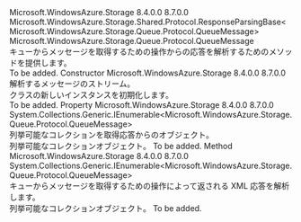 <Type Name="GetMessagesResponse" FullName="Microsoft.WindowsAzure.Storage.Queue.Protocol.GetMessagesResponse">
  <TypeSignature Language="C#" Value="public sealed class GetMessagesResponse : Microsoft.WindowsAzure.Storage.Shared.Protocol.ResponseParsingBase&lt;Microsoft.WindowsAzure.Storage.Queue.Protocol.QueueMessage&gt;" />
  <TypeSignature Language="ILAsm" Value=".class public auto ansi sealed beforefieldinit GetMessagesResponse extends Microsoft.WindowsAzure.Storage.Shared.Protocol.ResponseParsingBase`1&lt;class Microsoft.WindowsAzure.Storage.Queue.Protocol.QueueMessage&gt;" />
  <TypeSignature Language="DocId" Value="T:Microsoft.WindowsAzure.Storage.Queue.Protocol.GetMessagesResponse" />
  <TypeSignature Language="VB.NET" Value="Public NotInheritable Class GetMessagesResponse&#xA;Inherits ResponseParsingBase(Of QueueMessage)" />
  <TypeSignature Language="F#" Value="type GetMessagesResponse = class&#xA;    inherit ResponseParsingBase&lt;QueueMessage&gt;" />
  <AssemblyInfo>
    <AssemblyName>Microsoft.WindowsAzure.Storage</AssemblyName>
    <AssemblyVersion>8.4.0.0</AssemblyVersion>
    <AssemblyVersion>8.7.0.0</AssemblyVersion>
  </AssemblyInfo>
  <Base>
    <BaseTypeName>Microsoft.WindowsAzure.Storage.Shared.Protocol.ResponseParsingBase&lt;Microsoft.WindowsAzure.Storage.Queue.Protocol.QueueMessage&gt;</BaseTypeName>
    <BaseTypeArguments>
      <BaseTypeArgument TypeParamName="T">Microsoft.WindowsAzure.Storage.Queue.Protocol.QueueMessage</BaseTypeArgument>
    </BaseTypeArguments>
  </Base>
  <Interfaces />
  <Docs>
    <summary>
            キューからメッセージを取得するための操作からの応答を解析するためのメソッドを提供します。
            </summary>
    <remarks>To be added.</remarks>
  </Docs>
  <Members>
    <Member MemberName=".ctor">
      <MemberSignature Language="C#" Value="public GetMessagesResponse (System.IO.Stream stream);" />
      <MemberSignature Language="ILAsm" Value=".method public hidebysig specialname rtspecialname instance void .ctor(class System.IO.Stream stream) cil managed" />
      <MemberSignature Language="DocId" Value="M:Microsoft.WindowsAzure.Storage.Queue.Protocol.GetMessagesResponse.#ctor(System.IO.Stream)" />
      <MemberSignature Language="F#" Value="new Microsoft.WindowsAzure.Storage.Queue.Protocol.GetMessagesResponse : System.IO.Stream -&gt; Microsoft.WindowsAzure.Storage.Queue.Protocol.GetMessagesResponse" Usage="new Microsoft.WindowsAzure.Storage.Queue.Protocol.GetMessagesResponse stream" />
      <MemberType>Constructor</MemberType>
      <AssemblyInfo>
        <AssemblyName>Microsoft.WindowsAzure.Storage</AssemblyName>
        <AssemblyVersion>8.4.0.0</AssemblyVersion>
        <AssemblyVersion>8.7.0.0</AssemblyVersion>
      </AssemblyInfo>
      <Parameters>
        <Parameter Name="stream" Type="System.IO.Stream" />
      </Parameters>
      <Docs>
        <param name="stream">解析するメッセージのストリーム。</param>
        <summary>
            <see cref="T:Microsoft.WindowsAzure.Storage.Queue.Protocol.GetMessagesResponse" /> クラスの新しいインスタンスを初期化します。
            </summary>
        <remarks>To be added.</remarks>
      </Docs>
    </Member>
    <Member MemberName="Messages">
      <MemberSignature Language="C#" Value="public System.Collections.Generic.IEnumerable&lt;Microsoft.WindowsAzure.Storage.Queue.Protocol.QueueMessage&gt; Messages { get; }" />
      <MemberSignature Language="ILAsm" Value=".property instance class System.Collections.Generic.IEnumerable`1&lt;class Microsoft.WindowsAzure.Storage.Queue.Protocol.QueueMessage&gt; Messages" />
      <MemberSignature Language="DocId" Value="P:Microsoft.WindowsAzure.Storage.Queue.Protocol.GetMessagesResponse.Messages" />
      <MemberSignature Language="VB.NET" Value="Public ReadOnly Property Messages As IEnumerable(Of QueueMessage)" />
      <MemberSignature Language="F#" Value="member this.Messages : seq&lt;Microsoft.WindowsAzure.Storage.Queue.Protocol.QueueMessage&gt;" Usage="Microsoft.WindowsAzure.Storage.Queue.Protocol.GetMessagesResponse.Messages" />
      <MemberType>Property</MemberType>
      <AssemblyInfo>
        <AssemblyName>Microsoft.WindowsAzure.Storage</AssemblyName>
        <AssemblyVersion>8.4.0.0</AssemblyVersion>
        <AssemblyVersion>8.7.0.0</AssemblyVersion>
      </AssemblyInfo>
      <ReturnValue>
        <ReturnType>System.Collections.Generic.IEnumerable&lt;Microsoft.WindowsAzure.Storage.Queue.Protocol.QueueMessage&gt;</ReturnType>
      </ReturnValue>
      <Docs>
        <summary>
            列挙可能なコレクションを取得<see cref="T:Microsoft.WindowsAzure.Storage.Queue.Protocol.QueueMessage" />応答からのオブジェクト。
            </summary>
        <value>列挙可能なコレクション<see cref="T:Microsoft.WindowsAzure.Storage.Queue.Protocol.QueueMessage" />オブジェクト。</value>
        <remarks>To be added.</remarks>
      </Docs>
    </Member>
    <Member MemberName="ParseXml">
      <MemberSignature Language="C#" Value="protected override System.Collections.Generic.IEnumerable&lt;Microsoft.WindowsAzure.Storage.Queue.Protocol.QueueMessage&gt; ParseXml ();" />
      <MemberSignature Language="ILAsm" Value=".method familyhidebysig virtual instance class System.Collections.Generic.IEnumerable`1&lt;class Microsoft.WindowsAzure.Storage.Queue.Protocol.QueueMessage&gt; ParseXml() cil managed" />
      <MemberSignature Language="DocId" Value="M:Microsoft.WindowsAzure.Storage.Queue.Protocol.GetMessagesResponse.ParseXml" />
      <MemberSignature Language="VB.NET" Value="Protected Overrides Function ParseXml () As IEnumerable(Of QueueMessage)" />
      <MemberSignature Language="F#" Value="override this.ParseXml : unit -&gt; seq&lt;Microsoft.WindowsAzure.Storage.Queue.Protocol.QueueMessage&gt;" Usage="getMessagesResponse.ParseXml " />
      <MemberType>Method</MemberType>
      <AssemblyInfo>
        <AssemblyName>Microsoft.WindowsAzure.Storage</AssemblyName>
        <AssemblyVersion>8.4.0.0</AssemblyVersion>
        <AssemblyVersion>8.7.0.0</AssemblyVersion>
      </AssemblyInfo>
      <ReturnValue>
        <ReturnType>System.Collections.Generic.IEnumerable&lt;Microsoft.WindowsAzure.Storage.Queue.Protocol.QueueMessage&gt;</ReturnType>
      </ReturnValue>
      <Parameters />
      <Docs>
        <summary>
            キューからメッセージを取得するための操作によって返される XML 応答を解析します。
            </summary>
        <returns>列挙可能なコレクション<see cref="T:Microsoft.WindowsAzure.Storage.Queue.Protocol.QueueMessage" />オブジェクト。</returns>
        <remarks>To be added.</remarks>
      </Docs>
    </Member>
  </Members>
</Type>